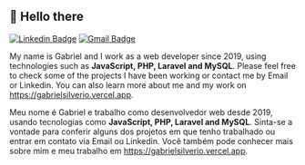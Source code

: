 ## 👋 Hello there 

[![Linkedin Badge](https://img.shields.io/badge/-gabrielsilverio-blue?style=flat&logo=Linkedin&logoColor=white&link=https://www.linkedin.com/in/gabriel-silvério-526171192/)](https://www.linkedin.com/in/gabriel-silvério-526171192/)
[![Gmail Badge](https://img.shields.io/badge/-gabrielsilverio-c14438?style=flat&logo=Gmail&logoColor=white&link=mailto:bielsil27@gmail.com)](mailto:bielsil27@gmail.com)

<!--
My name is Gabriel, I work as a web developer since 2019, when I joined a Junior Enterprise called <a href="https://ufftech.com">UFFTech</a>. Ever since, I developed many Web pages and Web apps using technologies such as **JavaScript, PHP, Laravel and MySQL**. Currently, I am working as a Fullstack developer at <a href="https://previsiown.com/en/">Previsiown</a>, besides studying Information System Analysis and AWS Cloud Computing. Please feel free to check some of the projects I have been working or contact me by Email or Linkedin.

Meu nome é Gabriel, eu trabalho como desenvolvedor web desde 2019, quando me juntei à Empresa Júnior <a href="https://ufftech.com">UFFTech</a>. Desde então, desenvolvi várias páginas e aplicações web usando tecnologias como **JavaScript, PHP, Laravel and MySQL**. Atualmente, trabalho como Desenvolvedor Fullstack na <a href="https://previsiown.com/en/">Previsiown</a>, além de estudar Análise e Desenvolvimento de Sistemas e Computação em Nuvem AWS. Sinta-se a vontade para conferir alguns dos projetos em que trabalhei ou entrar em contato via Email ou Linkedin. Você também pode conhecer mais sobre mim e meu trabalho em https://gabrielsilverio.vercel.app
-->

My name is Gabriel and I work as a web developer since 2019, using technologies such as **JavaScript, PHP, Laravel and MySQL**. Please feel free to check some of the projects I have been working or contact me by Email or Linkedin. You can also learn more about me and my work on https://gabrielsilverio.vercel.app.

Meu nome é Gabriel e trabalho como desenvolvedor web desde 2019, usando tecnologias como **JavaScript, PHP, Laravel and MySQL**. Sinta-se a vontade para conferir alguns dos projetos em que tenho trabalhado ou entrar em contato via Email ou Linkedin. Você também pode conhecer mais sobre mim e meu trabalho em https://gabrielsilverio.vercel.app.

<!--
## 💻 Stack
![Badge](https://img.shields.io/badge/-HTML5-black?logo=html5)
![Badge](https://img.shields.io/badge/-CSS3-black?logo=css3)
![Badge](https://img.shields.io/badge/-JavaScript-black?logo=javascript)
![Badge](https://img.shields.io/badge/-Bootstrap-black?logo=bootstrap)
![Badge](https://img.shields.io/badge/-JQuery-black?logo=jquery)
![Badge](https://img.shields.io/badge/-PHP-black?logo=php)
![Badge](https://img.shields.io/badge/-Laravel-black?logo=laravel)
![Badge](https://img.shields.io/badge/-MySQL-black?logo=mysql)
-->

<!--
![GitHub stats](https://github-readme-stats.vercel.app/api?username=gsilverio7&show_icons=true&bg_color=00000000)
![Top Langs](https://github-readme-stats.vercel.app/api/top-langs/?username=gsilverio7&layout=donut&bg_color=00000000)
-->

